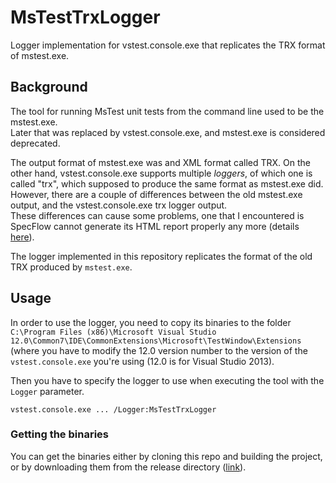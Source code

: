 # MsTestTrxLogger
Logger implementation for vstest.console.exe that replicates the TRX format of mstest.exe.

## Background

The tool for running MsTest unit tests from the command line used to be the mstest.exe.  
Later that was replaced by vstest.console.exe, and mstest.exe is considered deprecated.

The output format of mstest.exe was and XML format called TRX. On the other hand, vstest.console.exe supports multiple *loggers*, of which one is called "trx", which supposed to produce the same format as mstest.exe did.  
However, there are a couple of differences between the old mstest.exe output, and the vstest.console.exe trx logger output.  
These differences can cause some problems, one that I encountered is SpecFlow cannot generate its HTML report properly any more (details [here](https://github.com/techtalk/SpecFlow/issues/278)).

The logger implemented in this repository replicates the format of the old TRX produced by `mstest.exe`.

## Usage

In order to use the logger, you need to copy its binaries to the folder `C:\Program Files (x86)\Microsoft Visual Studio 12.0\Common7\IDE\CommonExtensions\Microsoft\TestWindow\Extensions` (where you have to modify the 12.0 version number to the version of the `vstest.console.exe` you're using (12.0 is for Visual Studio 2013).

Then you have to specify the logger to use when executing the tool with the `Logger` parameter.

    vstest.console.exe ... /Logger:MsTestTrxLogger

### Getting the binaries

You can get the binaries either by cloning this repo and building the project, or by downloading them from the release directory ([link](https://github.com/markvincze/MsTestTrxLogger/raw/master/release/MsTestTrxLogger%201.0%20binaries.zip)).
